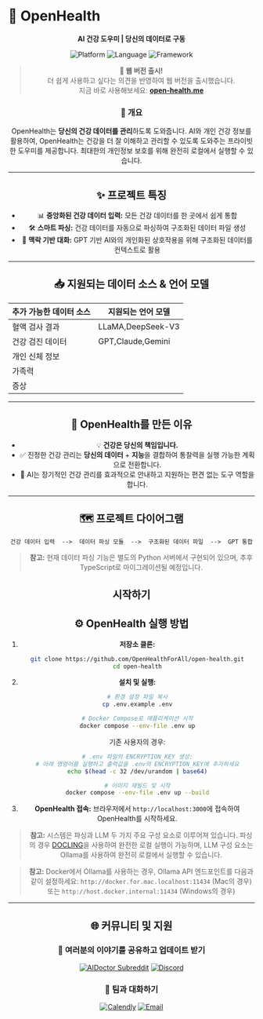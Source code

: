 # 🚀 **OpenHealth**

<div align="center">

**AI 건강 도우미 | 당신의 데이터로 구동**

<p align="center">
  <img src="https://img.shields.io/badge/Platform-Web-blue?style=for-the-badge" alt="Platform">
  <img src="https://img.shields.io/badge/Language-TypeScript-blue?style=for-the-badge" alt="Language">
  <img src="https://img.shields.io/badge/Framework-Next.js-black?style=for-the-badge" alt="Framework">
</p>

> **📢 웹 버전 출시!**  
> 더 쉽게 사용하고 싶다는 의견을 반영하여 웹 버전을 출시했습니다.  
> 지금 바로 사용해보세요: **[open-health.me](https://open-health.me/)**

### 🌟 개요

OpenHealth는 **당신의 건강 데이터를 관리**하도록 도와줍니다. AI와 개인 건강 정보를 활용하여,
OpenHealth는 건강을 더 잘 이해하고 관리할 수 있도록 도와주는 프라이빗한 도우미를 제공합니다. 최대한의 개인정보 보호를 위해 완전히 로컬에서 실행할 수 있습니다.

---

## ✨ 프로젝트 특징

- 📊 **중앙화된 건강 데이터 입력:** 모든 건강 데이터를 한 곳에서 쉽게 통합
- 🛠️ **스마트 파싱:** 건강 데이터를 자동으로 파싱하여 구조화된 데이터 파일 생성
- 🤝 **맥락 기반 대화:** GPT 기반 AI와의 개인화된 상호작용을 위해 구조화된 데이터를 컨텍스트로 활용

---

## 📥 지원되는 데이터 소스 & 언어 모델

| **추가 가능한 데이터 소스** | **지원되는 언어 모델** |
|----------------------------|------------------------|
| 혈액 검사 결과             | LLaMA,DeepSeek-V3      |
| 건강 검진 데이터           | GPT,Claude,Gemini      |
| 개인 신체 정보             |                        |
| 가족력                     |                        |
| 증상                       |                        |

---

## 🤔 OpenHealth를 만든 이유

- 💡 **건강은 당신의 책임입니다.**
- ✅ 진정한 건강 관리는 **당신의 데이터** + **지능**을 결합하여 통찰력을 실행 가능한 계획으로 전환합니다.
- 🧠 AI는 장기적인 건강 관리를 효과적으로 안내하고 지원하는 편견 없는 도구 역할을 합니다.

---

## 🗺️ 프로젝트 다이어그램

```plaintext
건강 데이터 입력  -->  데이터 파싱 모듈  -->  구조화된 데이터 파일  -->  GPT 통합
```

> **참고:** 현재 데이터 파싱 기능은 별도의 Python 서버에서 구현되어 있으며, 추후 TypeScript로 마이그레이션될 예정입니다.

## 시작하기

## ⚙️ OpenHealth 실행 방법

1. **저장소 클론:**
   ```bash
   git clone https://github.com/OpenHealthForAll/open-health.git
   cd open-health
   ```

2. **설치 및 실행:**
   ```bash
   # 환경 설정 파일 복사
   cp .env.example .env

   # Docker Compose로 애플리케이션 시작
   docker compose --env-file .env up
   ```

   기존 사용자의 경우:
   ```bash
   # .env 파일의 ENCRYPTION_KEY 생성:
   # 아래 명령어를 실행하고 출력값을 .env의 ENCRYPTION_KEY에 추가하세요
   echo $(head -c 32 /dev/urandom | base64)

   # 이미지 재빌드 및 시작
   docker compose --env-file .env up --build
   ```

3. **OpenHealth 접속:**
   브라우저에서 `http://localhost:3000`에 접속하여 OpenHealth를 시작하세요.

> **참고:** 시스템은 파싱과 LLM 두 가지 주요 구성 요소로 이루어져 있습니다. 파싱의 경우 [DOCLING](https://github.com/DS4SD/docling)을 사용하여 완전한 로컬 실행이 가능하며, LLM 구성 요소는 Ollama를 사용하여 완전히 로컬에서 실행할 수 있습니다.

> **참고:** Docker에서 Ollama를 사용하는 경우, Ollama API 엔드포인트를 다음과 같이 설정하세요: `http://docker.for.mac.localhost:11434` (Mac의 경우) 또는 `http://host.docker.internal:11434` (Windows의 경우)

---

## 🌐 커뮤니티 및 지원

<div align="center">

### 💫 여러분의 이야기를 공유하고 업데이트 받기
[![AIDoctor Subreddit](https://img.shields.io/badge/r/AIDoctor-FF4500?style=for-the-badge&logo=reddit&logoColor=white)](https://www.reddit.com/r/AIDoctor/)
[![Discord](https://img.shields.io/badge/Discord-7289DA?style=for-the-badge&logo=discord&logoColor=white)](https://discord.gg/B9K654g4wf)

### 🤝 팀과 대화하기
[![Calendly](https://img.shields.io/badge/미팅_예약-00A2FF?style=for-the-badge&logo=calendar&logoColor=white)](https://calendly.com/open-health/30min)
[![Email](https://img.shields.io/badge/이메일_보내기-D14836?style=for-the-badge&logo=gmail&logoColor=white)](mailto:sj@open-health.me)

</div> 